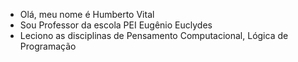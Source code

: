 -  Olá, meu nome é Humberto Vital
-  Sou Professor da escola PEI Eugênio Euclydes
-  Leciono as disciplinas de Pensamento Computacional, Lógica de Programação


<!---
humbertovital/humbertovital is a ✨ special ✨ repository because its `README.md` (this file) appears on your GitHub profile.
You can click the Preview link to take a look at your changes.
--->

